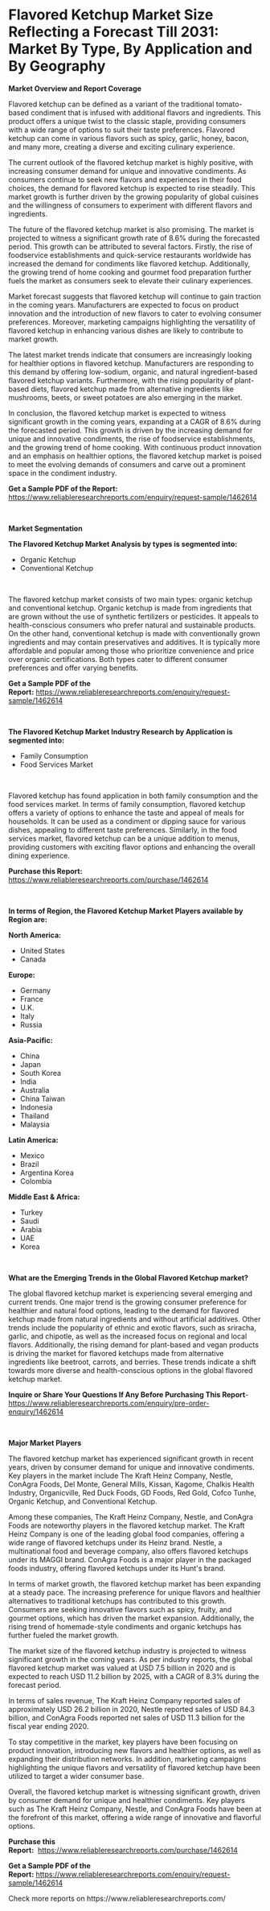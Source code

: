 <p><h1>Flavored Ketchup Market Size Reflecting a Forecast Till 2031: Market By Type, By Application and By Geography</h1></p><p><strong>Market Overview and Report Coverage</strong></p>
<p><p>Flavored ketchup can be defined as a variant of the traditional tomato-based condiment that is infused with additional flavors and ingredients. This product offers a unique twist to the classic staple, providing consumers with a wide range of options to suit their taste preferences. Flavored ketchup can come in various flavors such as spicy, garlic, honey, bacon, and many more, creating a diverse and exciting culinary experience.</p><p>The current outlook of the flavored ketchup market is highly positive, with increasing consumer demand for unique and innovative condiments. As consumers continue to seek new flavors and experiences in their food choices, the demand for flavored ketchup is expected to rise steadily. This market growth is further driven by the growing popularity of global cuisines and the willingness of consumers to experiment with different flavors and ingredients.</p><p>The future of the flavored ketchup market is also promising. The market is projected to witness a significant growth rate of 8.6% during the forecasted period. This growth can be attributed to several factors. Firstly, the rise of foodservice establishments and quick-service restaurants worldwide has increased the demand for condiments like flavored ketchup. Additionally, the growing trend of home cooking and gourmet food preparation further fuels the market as consumers seek to elevate their culinary experiences.</p><p>Market forecast suggests that flavored ketchup will continue to gain traction in the coming years. Manufacturers are expected to focus on product innovation and the introduction of new flavors to cater to evolving consumer preferences. Moreover, marketing campaigns highlighting the versatility of flavored ketchup in enhancing various dishes are likely to contribute to market growth.</p><p>The latest market trends indicate that consumers are increasingly looking for healthier options in flavored ketchup. Manufacturers are responding to this demand by offering low-sodium, organic, and natural ingredient-based flavored ketchup variants. Furthermore, with the rising popularity of plant-based diets, flavored ketchup made from alternative ingredients like mushrooms, beets, or sweet potatoes are also emerging in the market.</p><p>In conclusion, the flavored ketchup market is expected to witness significant growth in the coming years, expanding at a CAGR of 8.6% during the forecasted period. This growth is driven by the increasing demand for unique and innovative condiments, the rise of foodservice establishments, and the growing trend of home cooking. With continuous product innovation and an emphasis on healthier options, the flavored ketchup market is poised to meet the evolving demands of consumers and carve out a prominent space in the condiment industry.</p></p>
<p><strong>Get a Sample PDF of the Report:</strong> <a href="https://www.reliableresearchreports.com/enquiry/request-sample/1462614">https://www.reliableresearchreports.com/enquiry/request-sample/1462614</a></p>
<p>&nbsp;</p>
<p><strong>Market Segmentation</strong></p>
<p><strong>The Flavored Ketchup Market Analysis by types is segmented into:</strong></p>
<p><ul><li>Organic Ketchup</li><li>Conventional Ketchup</li></ul></p>
<p>&nbsp;</p>
<p><p>The flavored ketchup market consists of two main types: organic ketchup and conventional ketchup. Organic ketchup is made from ingredients that are grown without the use of synthetic fertilizers or pesticides. It appeals to health-conscious consumers who prefer natural and sustainable products. On the other hand, conventional ketchup is made with conventionally grown ingredients and may contain preservatives and additives. It is typically more affordable and popular among those who prioritize convenience and price over organic certifications. Both types cater to different consumer preferences and offer varying benefits.</p></p>
<p><strong>Get a Sample PDF of the Report:</strong>&nbsp;<a href="https://www.reliableresearchreports.com/enquiry/request-sample/1462614">https://www.reliableresearchreports.com/enquiry/request-sample/1462614</a></p>
<p>&nbsp;</p>
<p><strong>The Flavored Ketchup Market Industry Research by Application is segmented into:</strong></p>
<p><ul><li>Family Consumption</li><li>Food Services Market</li></ul></p>
<p>&nbsp;</p>
<p><p>Flavored ketchup has found application in both family consumption and the food services market. In terms of family consumption, flavored ketchup offers a variety of options to enhance the taste and appeal of meals for households. It can be used as a condiment or dipping sauce for various dishes, appealing to different taste preferences. Similarly, in the food services market, flavored ketchup can be a unique addition to menus, providing customers with exciting flavor options and enhancing the overall dining experience.</p></p>
<p><strong>Purchase this Report:</strong>&nbsp; <a href="https://www.reliableresearchreports.com/purchase/1462614">https://www.reliableresearchreports.com/purchase/1462614</a></p>
<p>&nbsp;</p>
<p><strong>In terms of Region, the Flavored Ketchup Market Players available by Region are:</strong></p>
<p>
    <p> <strong> North America: </strong>
        <ul>
            <li>United States</li>
            <li>Canada</li>
        </ul>
        </p> 
    <p> <strong> Europe: </strong>
        <ul>
            <li>Germany</li>
            <li>France</li>
            <li>U.K.</li>
            <li>Italy</li>
            <li>Russia</li>
        </ul>
        </p> 
    <p> <strong> Asia-Pacific: </strong>
        <ul>
            <li>China</li>
            <li>Japan</li>
            <li>South Korea</li>
            <li>India</li>
            <li>Australia</li>
            <li>China Taiwan</li>
            <li>Indonesia</li>
            <li>Thailand</li>
            <li>Malaysia</li>
        </ul>
        </p> 
    <p> <strong> Latin America: </strong>
        <ul>
            <li>Mexico</li>
            <li>Brazil</li>
            <li>Argentina Korea</li>
            <li>Colombia</li>
        </ul>
        </p> 
    <p> <strong> Middle East & Africa: </strong>
        <ul>
            <li>Turkey</li>
            <li>Saudi</li>
            <li>Arabia</li>
            <li>UAE</li>
            <li>Korea</li>
        </ul>
    </p>
    </p>
<p>&nbsp;</p>
<p><strong>What are the Emerging Trends in the Global Flavored Ketchup market?</strong></p>
<p><p>The global flavored ketchup market is experiencing several emerging and current trends. One major trend is the growing consumer preference for healthier and natural food options, leading to the demand for flavored ketchup made from natural ingredients and without artificial additives. Other trends include the popularity of ethnic and exotic flavors, such as sriracha, garlic, and chipotle, as well as the increased focus on regional and local flavors. Additionally, the rising demand for plant-based and vegan products is driving the market for flavored ketchups made from alternative ingredients like beetroot, carrots, and berries. These trends indicate a shift towards more diverse and health-conscious options in the global flavored ketchup market.</p></p>
<p><strong>Inquire or Share Your Questions If Any Before Purchasing This Report</strong>- <a href="https://www.reliableresearchreports.com/enquiry/pre-order-enquiry/1462614">https://www.reliableresearchreports.com/enquiry/pre-order-enquiry/1462614</a></p>
<p>&nbsp;</p>
<p><strong>Major Market Players</strong></p>
<p><p>The flavored ketchup market has experienced significant growth in recent years, driven by consumer demand for unique and innovative condiments. Key players in the market include The Kraft Heinz Company, Nestle, ConAgra Foods, Del Monte, General Mills, Kissan, Kagome, Chalkis Health Industry, Organicville, Red Duck Foods, GD Foods, Red Gold, Cofco Tunhe, Organic Ketchup, and Conventional Ketchup.</p><p>Among these companies, The Kraft Heinz Company, Nestle, and ConAgra Foods are noteworthy players in the flavored ketchup market. The Kraft Heinz Company is one of the leading global food companies, offering a wide range of flavored ketchups under its Heinz brand. Nestle, a multinational food and beverage company, also offers flavored ketchups under its MAGGI brand. ConAgra Foods is a major player in the packaged foods industry, offering flavored ketchups under its Hunt's brand.</p><p>In terms of market growth, the flavored ketchup market has been expanding at a steady pace. The increasing preference for unique flavors and healthier alternatives to traditional ketchups has contributed to this growth. Consumers are seeking innovative flavors such as spicy, fruity, and gourmet options, which has driven the market expansion. Additionally, the rising trend of homemade-style condiments and organic ketchups has further fueled the market growth.</p><p>The market size of the flavored ketchup industry is projected to witness significant growth in the coming years. As per industry reports, the global flavored ketchup market was valued at USD 7.5 billion in 2020 and is expected to reach USD 11.2 billion by 2025, with a CAGR of 8.3% during the forecast period.</p><p>In terms of sales revenue, The Kraft Heinz Company reported sales of approximately USD 26.2 billion in 2020, Nestle reported sales of USD 84.3 billion, and ConAgra Foods reported net sales of USD 11.3 billion for the fiscal year ending 2020.</p><p>To stay competitive in the market, key players have been focusing on product innovation, introducing new flavors and healthier options, as well as expanding their distribution networks. In addition, marketing campaigns highlighting the unique flavors and versatility of flavored ketchup have been utilized to target a wider consumer base.</p><p>Overall, the flavored ketchup market is witnessing significant growth, driven by consumer demand for unique and healthier condiments. Key players such as The Kraft Heinz Company, Nestle, and ConAgra Foods have been at the forefront of this market, offering a wide range of innovative and flavorful options.</p></p>
<p><strong>Purchase this Report:</strong>&nbsp;&nbsp;<a href="https://www.reliableresearchreports.com/purchase/1462614">https://www.reliableresearchreports.com/purchase/1462614</a></p>
<p></p>
<p><strong>Get a Sample PDF of the Report:</strong>&nbsp;<a href="https://www.reliableresearchreports.com/enquiry/request-sample/1462614">https://www.reliableresearchreports.com/enquiry/request-sample/1462614</a></p>
<p>Check more reports on https://www.reliableresearchreports.com/</p>